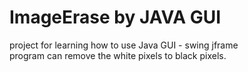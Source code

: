 # ImageErase by JAVA GUI
project for learning how to use Java GUI - swing jframe    
program can remove the white pixels to black pixels.
